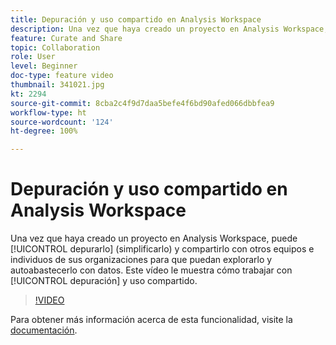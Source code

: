 ```yaml
---
title: Depuración y uso compartido en Analysis Workspace
description: Una vez que haya creado un proyecto en Analysis Workspace, puede depurarlo (simplificarlo) y compartirlo con otros equipos e individuos de sus organizaciones para que puedan explorarlo y autoabastecerlo con datos. Este vídeo muestra cómo trabajar con la depuración y el uso compartido.
feature: Curate and Share
topic: Collaboration
role: User
level: Beginner
doc-type: feature video
thumbnail: 341021.jpg
kt: 2294
source-git-commit: 8cba2c4f9d7daa5befe4f6bd90afed066dbbfea9
workflow-type: ht
source-wordcount: '124'
ht-degree: 100%

---
```


# Depuración y uso compartido en Analysis Workspace

Una vez que haya creado un proyecto en Analysis Workspace, puede [!UICONTROL depurarlo] (simplificarlo) y compartirlo con otros equipos e individuos de sus organizaciones para que puedan explorarlo y autoabastecerlo con datos. Este vídeo le muestra cómo trabajar con [!UICONTROL depuración] y uso compartido.

>[!VIDEO](https://video.tv.adobe.com/v/341021/?quality=12&learn=on)

Para obtener más información acerca de esta funcionalidad, visite la [documentación](https://experienceleague.adobe.com/docs/analytics/analyze/analysis-workspace/curate-share/curate.html?lang=es).
